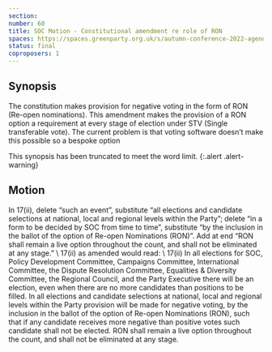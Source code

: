 ```yaml
---
section:
number: 60
title: SOC Motion - Constitutional amendment re role of RON
spaces: https://spaces.greenparty.org.uk/s/autumn-conference-2022-agenda-forum/?contentId=101271
status: final
coproposers: 1
---
```

## Synopsis
The constitution makes provision for negative voting in the form of RON (Re-open nominations). This amendment makes the provision of a RON option a requirement at every stage of election under STV (Single transferable vote). The current problem is that voting software doesn’t make this possible so a bespoke option

This synopsis has been truncated to meet the word limit.
{:.alert .alert-warning}

## Motion
In 17(ii), delete “such an event”, substitute “all elections and candidate selections at national, local and regional levels within the Party”; delete “in a form to be decided by SOC from time to time”, substitute “by the inclusion in the ballot of the option of Re-open Nominations (RON)”. Add at end “RON shall remain a live option throughout the count, and shall not be eliminated at any stage.” \\
17(ii) as amended would read: \\
17(ii) In all elections for SOC, Policy Development Committee, Campaigns Committee, International Committee, the Dispute Resolution Committee, Equalities & Diversity Committee, the Regional Council, and the Party Executive there will be an election, even when there are no more candidates than positions to be filled. In all elections and candidate selections at national, local and regional levels within the Party provision will be made for negative voting, by the inclusion in the ballot of the option of Re-open Nominations (RON), such that if any candidate receives more negative than positive votes such candidate shall not be elected. RON shall remain a live option throughout the count, and shall not be eliminated at any stage.

